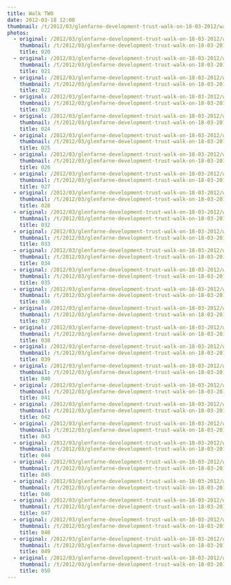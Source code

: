 ```yaml
---
title: Walk TWO
date: 2012-03-18 12:00
thumbnail: /t/2012/03/glenfarne-development-trust-walk-on-18-03-2012/walk-two/020.jpg
photos:
  - original: /2012/03/glenfarne-development-trust-walk-on-18-03-2012/walk-two/020.jpg
    thumbnail: /t/2012/03/glenfarne-development-trust-walk-on-18-03-2012/walk-two/020.jpg
    title: 020
  - original: /2012/03/glenfarne-development-trust-walk-on-18-03-2012/walk-two/021.jpg
    thumbnail: /t/2012/03/glenfarne-development-trust-walk-on-18-03-2012/walk-two/021.jpg
    title: 021
  - original: /2012/03/glenfarne-development-trust-walk-on-18-03-2012/walk-two/022.jpg
    thumbnail: /t/2012/03/glenfarne-development-trust-walk-on-18-03-2012/walk-two/022.jpg
    title: 022
  - original: /2012/03/glenfarne-development-trust-walk-on-18-03-2012/walk-two/023.jpg
    thumbnail: /t/2012/03/glenfarne-development-trust-walk-on-18-03-2012/walk-two/023.jpg
    title: 023
  - original: /2012/03/glenfarne-development-trust-walk-on-18-03-2012/walk-two/024.jpg
    thumbnail: /t/2012/03/glenfarne-development-trust-walk-on-18-03-2012/walk-two/024.jpg
    title: 024
  - original: /2012/03/glenfarne-development-trust-walk-on-18-03-2012/walk-two/025.jpg
    thumbnail: /t/2012/03/glenfarne-development-trust-walk-on-18-03-2012/walk-two/025.jpg
    title: 025
  - original: /2012/03/glenfarne-development-trust-walk-on-18-03-2012/walk-two/026.jpg
    thumbnail: /t/2012/03/glenfarne-development-trust-walk-on-18-03-2012/walk-two/026.jpg
    title: 026
  - original: /2012/03/glenfarne-development-trust-walk-on-18-03-2012/walk-two/027.jpg
    thumbnail: /t/2012/03/glenfarne-development-trust-walk-on-18-03-2012/walk-two/027.jpg
    title: 027
  - original: /2012/03/glenfarne-development-trust-walk-on-18-03-2012/walk-two/028.jpg
    thumbnail: /t/2012/03/glenfarne-development-trust-walk-on-18-03-2012/walk-two/028.jpg
    title: 028
  - original: /2012/03/glenfarne-development-trust-walk-on-18-03-2012/walk-two/032.jpg
    thumbnail: /t/2012/03/glenfarne-development-trust-walk-on-18-03-2012/walk-two/032.jpg
    title: 032
  - original: /2012/03/glenfarne-development-trust-walk-on-18-03-2012/walk-two/033.jpg
    thumbnail: /t/2012/03/glenfarne-development-trust-walk-on-18-03-2012/walk-two/033.jpg
    title: 033
  - original: /2012/03/glenfarne-development-trust-walk-on-18-03-2012/walk-two/034.jpg
    thumbnail: /t/2012/03/glenfarne-development-trust-walk-on-18-03-2012/walk-two/034.jpg
    title: 034
  - original: /2012/03/glenfarne-development-trust-walk-on-18-03-2012/walk-two/035.jpg
    thumbnail: /t/2012/03/glenfarne-development-trust-walk-on-18-03-2012/walk-two/035.jpg
    title: 035
  - original: /2012/03/glenfarne-development-trust-walk-on-18-03-2012/walk-two/036.jpg
    thumbnail: /t/2012/03/glenfarne-development-trust-walk-on-18-03-2012/walk-two/036.jpg
    title: 036
  - original: /2012/03/glenfarne-development-trust-walk-on-18-03-2012/walk-two/037.jpg
    thumbnail: /t/2012/03/glenfarne-development-trust-walk-on-18-03-2012/walk-two/037.jpg
    title: 037
  - original: /2012/03/glenfarne-development-trust-walk-on-18-03-2012/walk-two/038.jpg
    thumbnail: /t/2012/03/glenfarne-development-trust-walk-on-18-03-2012/walk-two/038.jpg
    title: 038
  - original: /2012/03/glenfarne-development-trust-walk-on-18-03-2012/walk-two/039.jpg
    thumbnail: /t/2012/03/glenfarne-development-trust-walk-on-18-03-2012/walk-two/039.jpg
    title: 039
  - original: /2012/03/glenfarne-development-trust-walk-on-18-03-2012/walk-two/040.jpg
    thumbnail: /t/2012/03/glenfarne-development-trust-walk-on-18-03-2012/walk-two/040.jpg
    title: 040
  - original: /2012/03/glenfarne-development-trust-walk-on-18-03-2012/walk-two/041.jpg
    thumbnail: /t/2012/03/glenfarne-development-trust-walk-on-18-03-2012/walk-two/041.jpg
    title: 041
  - original: /2012/03/glenfarne-development-trust-walk-on-18-03-2012/walk-two/042.jpg
    thumbnail: /t/2012/03/glenfarne-development-trust-walk-on-18-03-2012/walk-two/042.jpg
    title: 042
  - original: /2012/03/glenfarne-development-trust-walk-on-18-03-2012/walk-two/043.jpg
    thumbnail: /t/2012/03/glenfarne-development-trust-walk-on-18-03-2012/walk-two/043.jpg
    title: 043
  - original: /2012/03/glenfarne-development-trust-walk-on-18-03-2012/walk-two/044.jpg
    thumbnail: /t/2012/03/glenfarne-development-trust-walk-on-18-03-2012/walk-two/044.jpg
    title: 044
  - original: /2012/03/glenfarne-development-trust-walk-on-18-03-2012/walk-two/045.jpg
    thumbnail: /t/2012/03/glenfarne-development-trust-walk-on-18-03-2012/walk-two/045.jpg
    title: 045
  - original: /2012/03/glenfarne-development-trust-walk-on-18-03-2012/walk-two/046.jpg
    thumbnail: /t/2012/03/glenfarne-development-trust-walk-on-18-03-2012/walk-two/046.jpg
    title: 046
  - original: /2012/03/glenfarne-development-trust-walk-on-18-03-2012/walk-two/047.jpg
    thumbnail: /t/2012/03/glenfarne-development-trust-walk-on-18-03-2012/walk-two/047.jpg
    title: 047
  - original: /2012/03/glenfarne-development-trust-walk-on-18-03-2012/walk-two/048.jpg
    thumbnail: /t/2012/03/glenfarne-development-trust-walk-on-18-03-2012/walk-two/048.jpg
    title: 048
  - original: /2012/03/glenfarne-development-trust-walk-on-18-03-2012/walk-two/049.jpg
    thumbnail: /t/2012/03/glenfarne-development-trust-walk-on-18-03-2012/walk-two/049.jpg
    title: 049
  - original: /2012/03/glenfarne-development-trust-walk-on-18-03-2012/walk-two/050.jpg
    thumbnail: /t/2012/03/glenfarne-development-trust-walk-on-18-03-2012/walk-two/050.jpg
    title: 050
---
```

